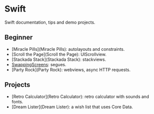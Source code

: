 # Swift
Swift documentation, tips and demo projects.

## Beginner

- [Miracle Pills](Miracle Pills): autolayouts and constraints.
- [Scroll the Page](Scroll the Page): UIScrollview.
- [Stackada Stack](Stackada Stack): stackviews.
- [SwappingScreens](SwappingScreens): segues.
- [Party Rock](Party Rock): webviews, async HTTP requests.

## Projects

- [Retro Calculator](Retro Calculator): retro calculator with sounds and fonts.
- [Dream Lister](Dream Lister): a wish list that uses Core Data.